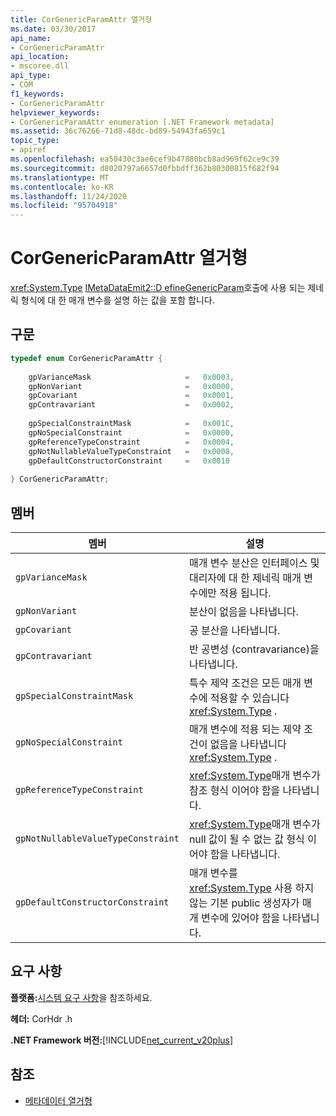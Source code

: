 ```yaml
---
title: CorGenericParamAttr 열거형
ms.date: 03/30/2017
api_name:
- CorGenericParamAttr
api_location:
- mscoree.dll
api_type:
- COM
f1_keywords:
- CorGenericParamAttr
helpviewer_keywords:
- CorGenericParamAttr enumeration [.NET Framework metadata]
ms.assetid: 36c76266-71d8-48dc-bd89-54943fa659c1
topic_type:
- apiref
ms.openlocfilehash: ea50430c3ae6cef9b47880bcb8ad969f62ce9c39
ms.sourcegitcommit: d8020797a6657d0fbbdff362b80300815f682f94
ms.translationtype: MT
ms.contentlocale: ko-KR
ms.lasthandoff: 11/24/2020
ms.locfileid: "95704918"
---
```

# <a name="corgenericparamattr-enumeration"></a>CorGenericParamAttr 열거형

<xref:System.Type> [IMetaDataEmit2::D efineGenericParam](imetadataemit2-definegenericparam-method.md)호출에 사용 되는 제네릭 형식에 대 한 매개 변수를 설명 하는 값을 포함 합니다.  
  
## <a name="syntax"></a>구문  
  
```cpp  
typedef enum CorGenericParamAttr {  
  
    gpVarianceMask                     =   0x0003,  
    gpNonVariant                       =   0x0000,
    gpCovariant                        =   0x0001,  
    gpContravariant                    =   0x0002,  
  
    gpSpecialConstraintMask            =   0x001C,  
    gpNoSpecialConstraint              =   0x0000,  
    gpReferenceTypeConstraint          =   0x0004,
    gpNotNullableValueTypeConstraint   =   0x0008,  
    gpDefaultConstructorConstraint     =   0x0010  
  
} CorGenericParamAttr;  
```  
  
## <a name="members"></a>멤버  
  
|멤버|설명|  
|------------|-----------------|  
|`gpVarianceMask`|매개 변수 분산은 인터페이스 및 대리자에 대 한 제네릭 매개 변수에만 적용 됩니다.|  
|`gpNonVariant`|분산이 없음을 나타냅니다.|  
|`gpCovariant`|공 분산을 나타냅니다.|  
|`gpContravariant`|반 공변성 (contravariance)을 나타냅니다.|  
|`gpSpecialConstraintMask`|특수 제약 조건은 모든 매개 변수에 적용할 수 있습니다 <xref:System.Type> .|  
|`gpNoSpecialConstraint`|매개 변수에 적용 되는 제약 조건이 없음을 나타냅니다 <xref:System.Type> .|  
|`gpReferenceTypeConstraint`|<xref:System.Type>매개 변수가 참조 형식 이어야 함을 나타냅니다.|  
|`gpNotNullableValueTypeConstraint`|<xref:System.Type>매개 변수가 null 값이 될 수 없는 값 형식 이어야 함을 나타냅니다.|  
|`gpDefaultConstructorConstraint`|매개 변수를 <xref:System.Type> 사용 하지 않는 기본 public 생성자가 매개 변수에 있어야 함을 나타냅니다.|  
  
## <a name="requirements"></a>요구 사항  

 **플랫폼:**[시스템 요구 사항](../../get-started/system-requirements.md)을 참조하세요.  
  
 **헤더:** CorHdr .h  
  
 **.NET Framework 버전:**[!INCLUDE[net_current_v20plus](../../../../includes/net-current-v20plus-md.md)]  
  
## <a name="see-also"></a>참조

- [메타데이터 열거형](metadata-enumerations.md)
